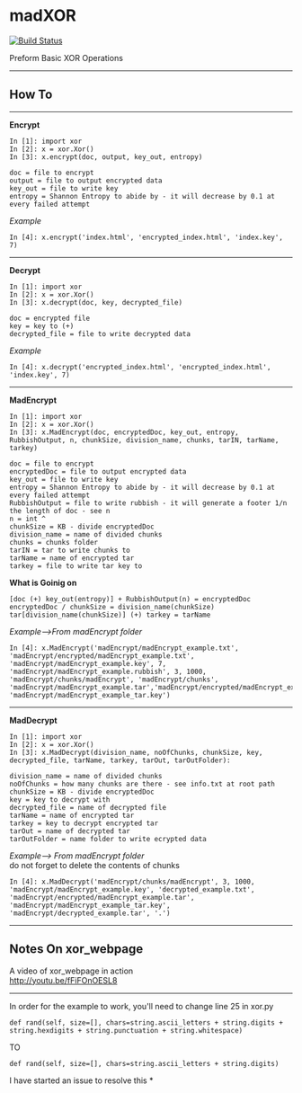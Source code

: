 madXOR
======
[![Build Status](https://travis-ci.org/Logic-gate/madXOR.png)](https://travis-ci.org/Logic-gate/madXOR)  

Preform Basic XOR Operations 
***

How To
---
***
**Encrypt** 

```
In [1]: import xor
In [2]: x = xor.Xor()
In [3]: x.encrypt(doc, output, key_out, entropy)
```
```
doc = file to encrypt
output = file to output encrypted data
key_out = file to write key
entropy = Shannon Entropy to abide by - it will decrease by 0.1 at every failed attempt
```
*Example*
```
In [4]: x.encrypt('index.html', 'encrypted_index.html', 'index.key', 7)
```

***
**Decrypt** 
```
In [1]: import xor
In [2]: x = xor.Xor()
In [3]: x.decrypt(doc, key, decrypted_file)
```
```
doc = encrypted file
key = key to (+)
decrypted_file = file to write decrypted data 
```
*Example*
```
In [4]: x.decrypt('encrypted_index.html', 'encrypted_index.html', 'index.key', 7)
```
***
**MadEncrypt** 
```
In [1]: import xor
In [2]: x = xor.Xor()
In [3]: x.MadEncrypt(doc, encryptedDoc, key_out, entropy, RubbishOutput, n, chunkSize, division_name, chunks, tarIN, tarName, tarkey)
```
```
doc = file to encrypt
encryptedDoc = file to output encrypted data
key_out = file to write key
entropy = Shannon Entropy to abide by - it will decrease by 0.1 at every failed attempt
RubbishOutput = file to write rubbish - it will generate a footer 1/n the length of doc - see n
n = int ^
chunkSize = KB - divide encryptedDoc
division_name = name of divided chunks
chunks = chunks folder
tarIN = tar to write chunks to
tarName = name of encrypted tar
tarkey = file to write tar key to
```
**What is Goinig on**
```
[doc (+) key_out(entropy)] + RubbishOutput(n) = encryptedDoc
encryptedDoc / chunkSize = division_name(chunkSize)
tar[division_name(chunkSize)] (+) tarkey = tarName
```
*Example-->From madEncrypt folder*
```
In [4]: x.MadEncrypt('madEncrypt/madEncrypt_example.txt', 'madEncrypt/encrypted/madEncrypt_example.txt', 'madEncrypt/madEncrypt_example.key', 7, 'madEncrypt/madEncrypt_example.rubbish', 3, 1000, 'madEncrypt/chunks/madEncrypt', 'madEncrypt/chunks', 'madEncrypt/madEncrypt_example.tar','madEncrypt/encrypted/madEncrypt_example.tar', 'madEncrypt/madEncrypt_example_tar.key')
```
***
**MadDecrypt** 
```
In [1]: import xor
In [2]: x = xor.Xor()
In [3]: x.MadDecrypt(division_name, noOfChunks, chunkSize, key, decrypted_file, tarName, tarkey, tarOut, tarOutFolder):
```
```
division_name = name of divided chunks
noOfChunks = how many chunks are there - see info.txt at root path
chunkSize = KB - divide encryptedDoc
key = key to decrypt with
decrypted_file = name of decrypted file
tarName = name of encrypted tar
tarkey = key to decrypt encrypted tar
tarOut = name of decrypted tar
tarOutFolder = name folder to write ecrypted data
```

*Example--> From madEncrypt folder*  
do not forget to delete the contents of chunks
```
In [4]: x.MadDecrypt('madEncrypt/chunks/madEncrypt', 3, 1000, 'madEncrypt/madEncrypt_example.key', 'decrypted_example.txt', 'madEncrypt/encrypted/madEncrypt_example.tar', 'madEncrypt/madEncrypt_example_tar.key', 'madEncrypt/decrypted_example.tar', '.')
```
***

Notes On xor_webpage
---
A video of xor_webpage in action  
<http://youtu.be/fFiFOnOESL8>  
***
In order for the example to work, you'll need to change line 25 in xor.py  
```
def rand(self, size=[], chars=string.ascii_letters + string.digits + string.hexdigits + string.punctuation + string.whitespace)
```
TO
```
def rand(self, size=[], chars=string.ascii_letters + string.digits)
```
I have started an issue to resolve this *

